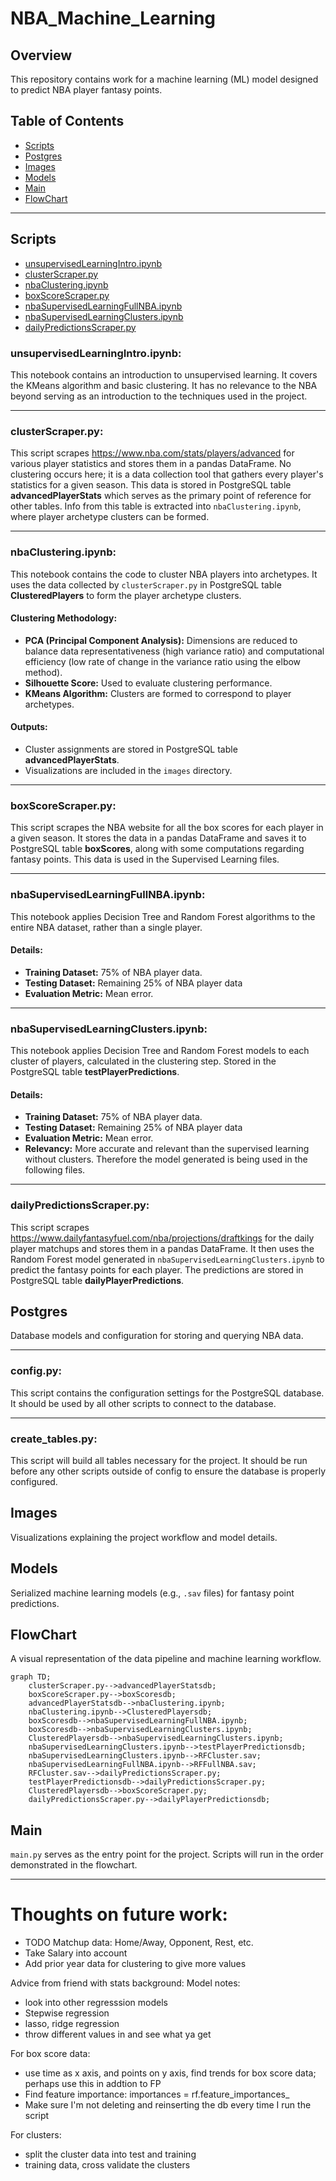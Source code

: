 # **NBA_Machine_Learning**

## **Overview**
This repository contains work for a machine learning (ML) model designed to predict NBA player fantasy points.

## **Table of Contents**
- [Scripts](#scripts)
- [Postgres](#postgres)
- [Images](#images)
- [Models](#models)
- [Main](#main)
- [FlowChart](#flowchart)

---
## **Scripts**

- [unsupervisedLearningIntro.ipynb](#unsupervisedlearningintropynb)
- [clusterScraper.py](#clusterscraperpy)
- [nbaClustering.ipynb](#nbaclusteringipynb)
- [boxScoreScraper.py](#boxscorescraperpy)
- [nbaSupervisedLearningFullNBA.ipynb](#nbasupervisedlearningfullnbaipynb)
- [nbaSupervisedLearningClusters.ipynb](#nbasupervisedlearningclustersipynb)
- [dailyPredictionsScraper.py](#dailypredictionsscraperpy)

### **unsupervisedLearningIntro.ipynb:**
This notebook contains an introduction to unsupervised learning. It covers the KMeans algorithm and basic clustering. It has no relevance to the NBA beyond serving as an introduction to the techniques used in the project.

---

### **clusterScraper.py:**
This script scrapes https://www.nba.com/stats/players/advanced for various player statistics and stores them in a pandas DataFrame. No clustering occurs here; it is a data collection tool that gathers every player's statistics for a given season. This data is stored in PostgreSQL table **advancedPlayerStats** which serves as the primary point of reference for other tables. Info from this table is extracted into `nbaClustering.ipynb`, where player archetype clusters can be formed.

---

### **nbaClustering.ipynb:**
This notebook contains the code to cluster NBA players into archetypes. It uses the data collected by `clusterScraper.py` in PostgreSQL table **ClusteredPlayers** to form the player archetype clusters. 

#### **Clustering Methodology:**
- **PCA (Principal Component Analysis):** Dimensions are reduced to balance data representativeness (high variance ratio) and computational efficiency (low rate of change in the variance ratio using the elbow method).
- **Silhouette Score:** Used to evaluate clustering performance.
- **KMeans Algorithm:** Clusters are formed to correspond to player archetypes.

#### **Outputs:**
- Cluster assignments are stored in PostgreSQL table **advancedPlayerStats**.
- Visualizations are included in the `images` directory.
---

### **boxScoreScraper.py:**
This script scrapes the NBA website for all the box scores for each player in a given season. It stores the data in a pandas DataFrame and saves it to PostgreSQL table **boxScores**, along with some computations regarding fantasy points. This data is used in the Supervised Learning files.


---

### **nbaSupervisedLearningFullNBA.ipynb:**
This notebook applies Decision Tree and Random Forest algorithms to the entire NBA dataset, rather than a single player.

#### **Details:**
- **Training Dataset:** 75% of NBA player data.
- **Testing Dataset:** Remaining 25% of NBA player data
- **Evaluation Metric:** Mean error.

---

### **nbaSupervisedLearningClusters.ipynb:**
This notebook applies Decision Tree and Random Forest models to each cluster of players, calculated in the clustering step. Stored in the PostgreSQL table **testPlayerPredictions**.

#### **Details:**
- **Training Dataset:** 75% of NBA player data.
- **Testing Dataset:** Remaining 25% of NBA player data
- **Evaluation Metric:** Mean error.
- **Relevancy:** More accurate and relevant than the supervised learning without clusters. Therefore the model generated is being used in the following files.

---

### **dailyPredictionsScraper.py:**
This script scrapes https://www.dailyfantasyfuel.com/nba/projections/draftkings for the daily player matchups and stores them in a pandas DataFrame. It then uses the Random Forest model generated in `nbaSupervisedLearningClusters.ipynb` to predict the fantasy points for each player. The predictions are stored in PostgreSQL table **dailyPlayerPredictions**.

## **Postgres**
Database models and configuration for storing and querying NBA data.

---
### **config.py:**
This script contains the configuration settings for the PostgreSQL database. It should be used by all other scripts to connect to the database.

---
### **create_tables.py:**
This script will build all tables necessary for the project. It should be run before any other scripts outside of config to ensure the database is properly configured.


## **Images**
Visualizations explaining the project workflow and model details.

## **Models**
Serialized machine learning models (e.g., `.sav` files) for fantasy point predictions.

## **FlowChart**
A visual representation of the data pipeline and machine learning workflow.
```mermaid
graph TD;
    clusterScraper.py-->advancedPlayerStatsdb;
    boxScoreScraper.py-->boxScoresdb;
    advancedPlayerStatsdb-->nbaClustering.ipynb;
    nbaClustering.ipynb-->ClusteredPlayersdb;
    boxScoresdb-->nbaSupervisedLearningFullNBA.ipynb;
    boxScoresdb-->nbaSupervisedLearningClusters.ipynb;
    ClusteredPlayersdb-->nbaSupervisedLearningClusters.ipynb;
    nbaSupervisedLearningClusters.ipynb-->testPlayerPredictionsdb;
    nbaSupervisedLearningClusters.ipynb-->RFCluster.sav;
    nbaSupervisedLearningFullNBA.ipynb-->RFFullNBA.sav;
    RFCluster.sav-->dailyPredictionsScraper.py;
    testPlayerPredictionsdb-->dailyPredictionsScraper.py;
    ClusteredPlayersdb-->boxScoreScraper.py;
    dailyPredictionsScraper.py-->dailyPlayerPredictionsdb;

```

## **Main**
`main.py` serves as the entry point for the project. Scripts will run in the order demonstrated in the flowchart.


---
# Thoughts on future work:
* TODO Matchup data: Home/Away, Opponent, Rest, etc.
* Take Salary into account
* Add prior year data for clustering to give more values



Advice from friend with stats background:
Model notes:
* look into other regresssion models
* Stepwise regression
* lasso, ridge regression
* throw different values in and see what ya get

For box score data:
* use time as x axis, and points on y axis, find trends for box score data; perhaps use this in addtion to FP
* Find feature importance: importances = rf.feature_importances_
* Make sure I'm not deleting and reinserting the db every time I run the script

For clusters:
* split the cluster data into test and training
* training data, cross validate the clusters

